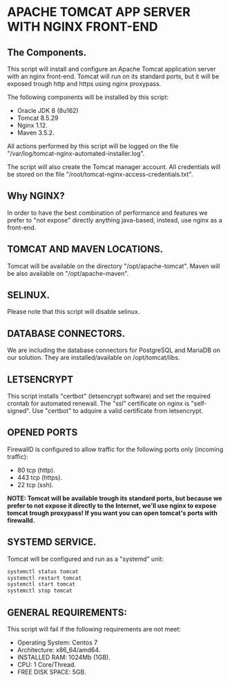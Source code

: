 # APACHE TOMCAT APP SERVER WITH NGINX FRONT-END

## The Components.

This script will install and configure an Apache Tomcat application server with an nginx front-end. Tomcat will run on its standard ports, but it will be exposed trough http and https using nginx proxypass.

The following components will be installed by this script:

- Oracle JDK 8 (8u162)
- Tomcat 8.5.29
- Nginx 1.12.
- Maven 3.5.2.

All actions performed by this script will be logged on the file "/var/log/tomcat-nginx-automated-installer.log".

The script will also create the Tomcat manager account. All credentials will be stored on the file "/root/tomcat-nginx-access-credentials.txt".

## Why NGINX?

In order to have the best combination of performance and features we prefer to "not expose" directly anything java-based, instead, use nginx as a front-end.

## TOMCAT AND MAVEN LOCATIONS.

Tomcat will be available on the directory "/opt/apache-tomcat". Maven will be also available on "/opt/apache-maven".

## SELINUX.

Please note that this script will disable selinux.

## DATABASE CONNECTORS.

We are including the database connectors for PostgreSQL and MariaDB on our solution. They are installed/available on /opt/tomcat/libs.

## LETSENCRYPT

This script installs "certbot" (letsencrypt software) and set the required crontab for automated renewall. The "ssl" certificate on nginx is "self-signed". Use "certbot" to adquire a valid certificate from letsencrypt.

## OPENED PORTS

FirewallD is configured to allow traffic for the following ports only (incoming traffic):

- 80 tcp (http).
- 443 tcp (https).
- 22 tcp (ssh).

**NOTE: Tomcat will be available trough its standard ports, but because we prefer to not expose it directly to the Internet, we'll use nginx to expose tomcat trough proxypass! If you want you can open tomcat's ports with firewalld.**

## SYSTEMD SERVICE.

Tomcat will be configured and run as a "systemd" unit:

```bash
systemctl status tomcat
systemctl restart tomcat
systemctl start tomcat
systemctl stop tomcat
```

## GENERAL REQUIREMENTS:

This script will fail if the following requirements are not meet:

- Operating System: Centos 7
- Architecture: x86_64/amd64.
- INSTALLED RAM: 1024Mb (1GB).
- CPU: 1 Core/Thread.
- FREE DISK SPACE: 5GB.